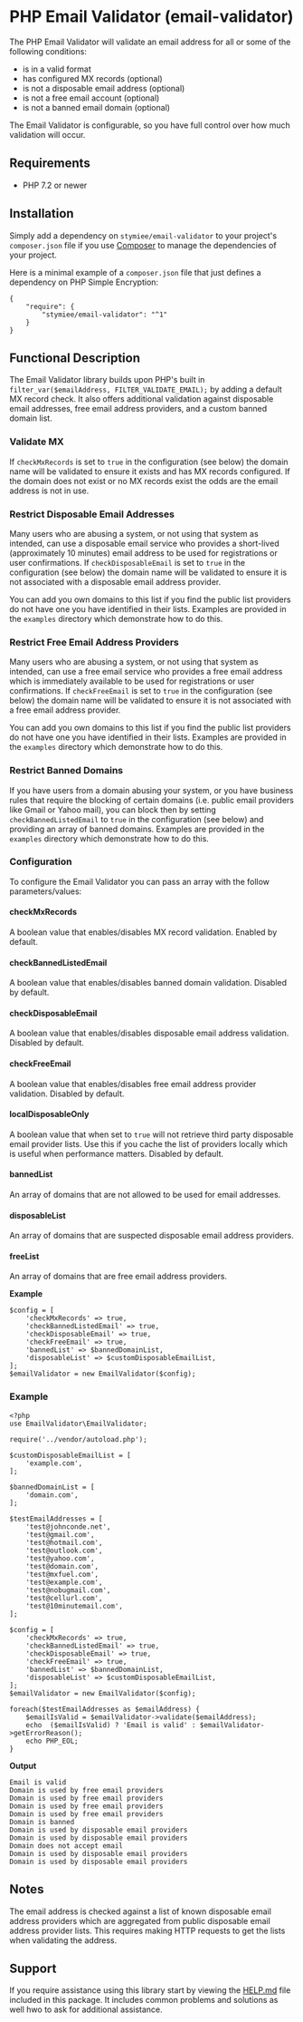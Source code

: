 # PHP Email Validator (email-validator)

The PHP Email Validator will validate an email address for all or some of the following conditions:

- is in a valid format
- has configured MX records (optional)
- is not a disposable email address (optional)
- is not a free email account (optional)
- is not a banned email domain (optional)

The Email Validator is configurable, so you have full control over how much validation will occur.

## Requirements

- PHP 7.2 or newer

## Installation

Simply add a dependency on `stymiee/email-validator` to your project's `composer.json` file if you use
[Composer](https://getcomposer.org/) to manage the dependencies of your project.

Here is a minimal example of a `composer.json` file that just defines a dependency on PHP Simple Encryption:

    {
        "require": {
            "stymiee/email-validator": "^1"
        }
    }
    
## Functional Description

The Email Validator library builds upon PHP's built in `filter_var($emailAddress, FILTER_VALIDATE_EMAIL);` by adding a 
default MX record check. It also offers additional validation against disposable email addresses, free email address 
providers, and a custom banned domain list.

### Validate MX 

If `checkMxRecords` is set to `true` in the configuration (see below) the domain name will be validated to ensure it 
exists and has MX records configured. If the domain does not exist or no MX records exist the odds are the email address
is not in use.

### Restrict Disposable Email Addresses

Many users who are abusing a system, or not using that system as intended, can use a disposable email service who 
provides a short-lived (approximately 10 minutes) email address to be used for registrations or user confirmations. If
`checkDisposableEmail` is set to `true` in the configuration (see below) the domain name will be validated to ensure 
it is not associated with a disposable email address provider. 

You can add you own domains to this list if you find the public list providers do not have one you
have identified in their lists. Examples are provided in the `examples` directory which demonstrate how to do this.

### Restrict Free Email Address Providers

Many users who are abusing a system, or not using that system as intended, can use a free email service who 
provides a free email address which is immediately available to be used for registrations or user confirmations. If
`checkFreeEmail` is set to `true` in the configuration (see below) the domain name will be validated to ensure 
it is not associated with a free email address provider. 

You can add you own domains to this list if you find the public list providers do not have one you
have identified in their lists. Examples are provided in the `examples` directory which demonstrate how to do this.

### Restrict Banned Domains

If you have users from a domain abusing your system, or you have business rules that require the blocking of certain 
domains (i.e. public email providers like Gmail or Yahoo mail), you can block then by setting `checkBannedListedEmail` 
to `true` in the configuration (see below) and providing an array of banned domains. Examples are provided in the 
`examples` directory which demonstrate how to do this.

### Configuration

To configure the Email Validator you can pass an array with the follow parameters/values:

#### checkMxRecords

A boolean value that enables/disables MX record validation. Enabled by default.

#### checkBannedListedEmail

A boolean value that enables/disables banned domain validation. Disabled by default.

#### checkDisposableEmail

A boolean value that enables/disables disposable email address validation. Disabled by default.

#### checkFreeEmail

A boolean value that enables/disables free email address provider validation. Disabled by default.

#### localDisposableOnly

A boolean value that when set to `true` will not retrieve third party disposable email provider lists. Use this if you 
cache the list of providers locally which is useful when performance matters. Disabled by default.

#### bannedList

An array of domains that are not allowed to be used for email addresses.

#### disposableList

An array of domains that are suspected disposable email address providers.

#### freeList

An array of domains that are free email address providers.

**Example**

    $config = [
        'checkMxRecords' => true,
        'checkBannedListedEmail' => true,
        'checkDisposableEmail' => true,
        'checkFreeEmail' => true,
        'bannedList' => $bannedDomainList,
        'disposableList' => $customDisposableEmailList,
    ];
    $emailValidator = new EmailValidator($config);

### Example

    <?php
    use EmailValidator\EmailValidator;
    
    require('../vendor/autoload.php');
    
    $customDisposableEmailList = [
        'example.com',
    ];
    
    $bannedDomainList = [
        'domain.com',
    ];
    
    $testEmailAddresses = [
        'test@johnconde.net',
        'test@gmail.com',
        'test@hotmail.com',
        'test@outlook.com',
        'test@yahoo.com',
        'test@domain.com',
        'test@mxfuel.com',
        'test@example.com',
        'test@nobugmail.com',
        'test@cellurl.com',
        'test@10minutemail.com',
    ];
    
    $config = [
        'checkMxRecords' => true,
        'checkBannedListedEmail' => true,
        'checkDisposableEmail' => true,
        'checkFreeEmail' => true,
        'bannedList' => $bannedDomainList,
        'disposableList' => $customDisposableEmailList,
    ];
    $emailValidator = new EmailValidator($config);
    
    foreach($testEmailAddresses as $emailAddress) {
        $emailIsValid = $emailValidator->validate($emailAddress);
        echo  ($emailIsValid) ? 'Email is valid' : $emailValidator->getErrorReason();
        echo PHP_EOL;
    }
    
**Output**

    Email is valid
    Domain is used by free email providers
    Domain is used by free email providers
    Domain is used by free email providers
    Domain is used by free email providers
    Domain is banned
    Domain is used by disposable email providers
    Domain is used by disposable email providers
    Domain does not accept email
    Domain is used by disposable email providers
    Domain is used by disposable email providers
 
## Notes

The email address is checked against a list of known disposable email address providers which are aggregated from
public disposable email address provider lists. This requires making HTTP requests to get the lists when validating 
the address.

## Support

If you require assistance using this library start by viewing the [HELP.md](HELP.md) file included in this package. It 
includes common problems and solutions as well hwo to ask for additional assistance.
